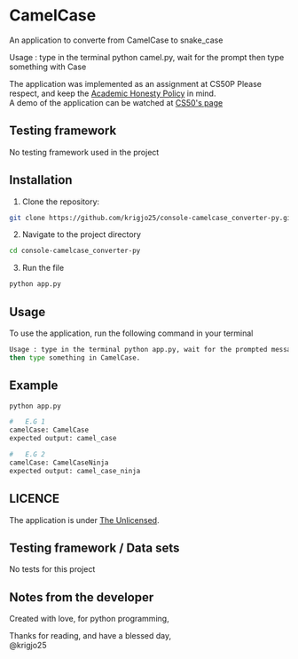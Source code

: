 # CamelCase
An application to converte from CamelCase to snake_case


Usage : type in the terminal python camel.py,
wait for the prompt then type something with Case


The application was implemented as an assignment at CS50P
Please respect, and keep the [Academic Honesty Policy](https://cs50.harvard.edu/x/2023/honesty/) in mind.<br>
A demo of the application can be watched at [CS50's page](https://cs50.harvard.edu/python/2022/psets/2/camel/)


##  Testing framework

No testing framework used in the project

## Installation

1. Clone the repository:
```sh
git clone https://github.com/krigjo25/console-camelcase_converter-py.git
```

2. Navigate to the project directory
```sh
cd console-camelcase_converter-py
```

3. Run the file
```sh
python app.py
```

##  Usage

To use the application, run the following command in your terminal

```sh
Usage : type in the terminal python app.py, wait for the prompted message
then type something in CamelCase.
```

## Example

```sh
python app.py

#   E.G 1
camelCase: CamelCase
expected output: camel_case

#   E.G 2
camelCase: CamelCaseNinja
expected output: camel_case_ninja
```

## LICENCE

The application is under [The Unlicensed](./LICENCE).

##  Testing framework / Data sets

No tests for this project

## Notes from the developer

Created with love, for python programming,

Thanks for reading, and have a blessed day,<br>
@krigjo25